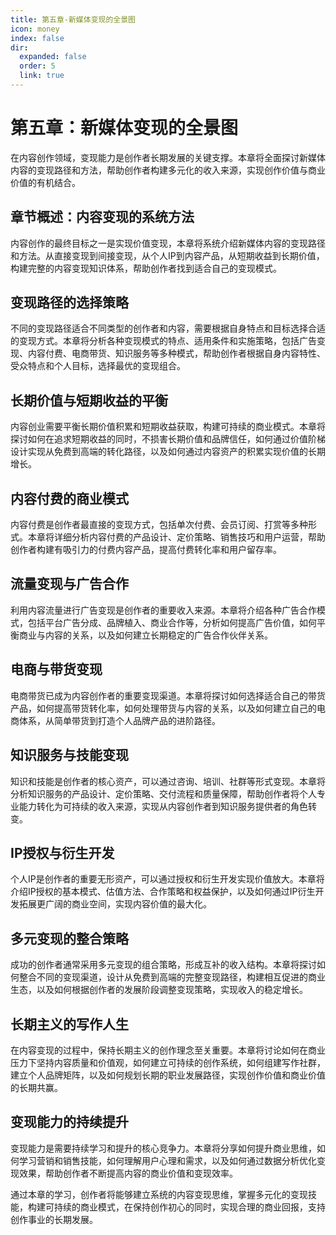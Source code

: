 ```yaml
---
title: 第五章-新媒体变现的全景图
icon: money
index: false
dir:
  expanded: false
  order: 5
  link: true
---
```


# 第五章：新媒体变现的全景图

在内容创作领域，变现能力是创作者长期发展的关键支撑。本章将全面探讨新媒体内容的变现路径和方法，帮助创作者构建多元化的收入来源，实现创作价值与商业价值的有机结合。

## 章节概述：内容变现的系统方法

内容创作的最终目标之一是实现价值变现，本章将系统介绍新媒体内容的变现路径和方法。从直接变现到间接变现，从个人IP到内容产品，从短期收益到长期价值，构建完整的内容变现知识体系，帮助创作者找到适合自己的变现模式。

## 变现路径的选择策略

不同的变现路径适合不同类型的创作者和内容，需要根据自身特点和目标选择合适的变现方式。本章将分析各种变现模式的特点、适用条件和实施策略，包括广告变现、内容付费、电商带货、知识服务等多种模式，帮助创作者根据自身内容特性、受众特点和个人目标，选择最优的变现组合。

## 长期价值与短期收益的平衡

内容创业需要平衡长期价值积累和短期收益获取，构建可持续的商业模式。本章将探讨如何在追求短期收益的同时，不损害长期价值和品牌信任，如何通过价值阶梯设计实现从免费到高端的转化路径，以及如何通过内容资产的积累实现价值的长期增长。

## 内容付费的商业模式

内容付费是创作者最直接的变现方式，包括单次付费、会员订阅、打赏等多种形式。本章将详细分析内容付费的产品设计、定价策略、销售技巧和用户运营，帮助创作者构建有吸引力的付费内容产品，提高付费转化率和用户留存率。

## 流量变现与广告合作

利用内容流量进行广告变现是创作者的重要收入来源。本章将介绍各种广告合作模式，包括平台广告分成、品牌植入、商业合作等，分析如何提高广告价值，如何平衡商业与内容的关系，以及如何建立长期稳定的广告合作伙伴关系。

## 电商与带货变现

电商带货已成为内容创作者的重要变现渠道。本章将探讨如何选择适合自己的带货产品，如何提高带货转化率，如何处理带货与内容的关系，以及如何建立自己的电商体系，从简单带货到打造个人品牌产品的进阶路径。

## 知识服务与技能变现

知识和技能是创作者的核心资产，可以通过咨询、培训、社群等形式变现。本章将分析知识服务的产品设计、定价策略、交付流程和质量保障，帮助创作者将个人专业能力转化为可持续的收入来源，实现从内容创作者到知识服务提供者的角色转变。

## IP授权与衍生开发

个人IP是创作者的重要无形资产，可以通过授权和衍生开发实现价值放大。本章将介绍IP授权的基本模式、估值方法、合作策略和权益保护，以及如何通过IP衍生开发拓展更广阔的商业空间，实现内容价值的最大化。

## 多元变现的整合策略

成功的创作者通常采用多元变现的组合策略，形成互补的收入结构。本章将探讨如何整合不同的变现渠道，设计从免费到高端的完整变现路径，构建相互促进的商业生态，以及如何根据创作者的发展阶段调整变现策略，实现收入的稳定增长。

## 长期主义的写作人生

在内容变现的过程中，保持长期主义的创作理念至关重要。本章将讨论如何在商业压力下坚持内容质量和价值观，如何建立可持续的创作系统，如何组建写作社群，建立个人品牌矩阵，以及如何规划长期的职业发展路径，实现创作价值和商业价值的长期共赢。

## 变现能力的持续提升

变现能力是需要持续学习和提升的核心竞争力。本章将分享如何提升商业思维，如何学习营销和销售技能，如何理解用户心理和需求，以及如何通过数据分析优化变现效果，帮助创作者不断提高内容的商业价值和变现效率。

通过本章的学习，创作者将能够建立系统的内容变现思维，掌握多元化的变现技能，构建可持续的商业模式，在保持创作初心的同时，实现合理的商业回报，支持创作事业的长期发展。
